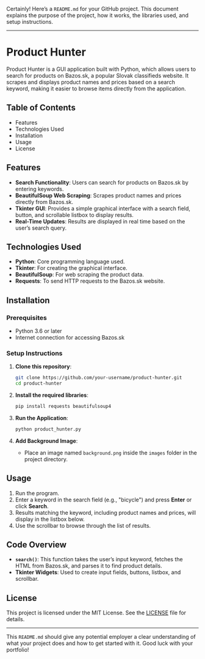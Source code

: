 Certainly! Here’s a `README.md` for your GitHub project. This document explains the purpose of the project, how it works, the libraries used, and setup instructions. 

---

# Product Hunter

Product Hunter is a GUI application built with Python, which allows users to search for products on Bazos.sk, a popular Slovak classifieds website. It scrapes and displays product names and prices based on a search keyword, making it easier to browse items directly from the application.

## Table of Contents
- Features
- Technologies Used
- Installation
- Usage
- License

## Features
- **Search Functionality**: Users can search for products on Bazos.sk by entering keywords.
- **BeautifulSoup Web Scraping**: Scrapes product names and prices directly from Bazos.sk.
- **Tkinter GUI**: Provides a simple graphical interface with a search field, button, and scrollable listbox to display results.
- **Real-Time Updates**: Results are displayed in real time based on the user’s search query.

## Technologies Used
- **Python**: Core programming language used.
- **Tkinter**: For creating the graphical interface.
- **BeautifulSoup**: For web scraping the product data.
- **Requests**: To send HTTP requests to the Bazos.sk website.

## Installation

### Prerequisites
- Python 3.6 or later
- Internet connection for accessing Bazos.sk

### Setup Instructions
1. **Clone this repository**:
   ```bash
   git clone https://github.com/your-username/product-hunter.git
   cd product-hunter
   ```

2. **Install the required libraries**:
   ```bash
   pip install requests beautifulsoup4
   ```

3. **Run the Application**:
   ```bash
   python product_hunter.py
   ```

4. **Add Background Image**:
   - Place an image named `background.png` inside the `images` folder in the project directory.

## Usage

1. Run the program. 
2. Enter a keyword in the search field (e.g., "bicycle") and press **Enter** or click **Search**.
3. Results matching the keyword, including product names and prices, will display in the listbox below.
4. Use the scrollbar to browse through the list of results.

## Code Overview

- **`search()`**: This function takes the user’s input keyword, fetches the HTML from Bazos.sk, and parses it to find product details.
- **Tkinter Widgets**: Used to create input fields, buttons, listbox, and scrollbar.
  
## License
This project is licensed under the MIT License. See the [LICENSE](LICENSE) file for details.

---

This `README.md` should give any potential employer a clear understanding of what your project does and how to get started with it. Good luck with your portfolio!
